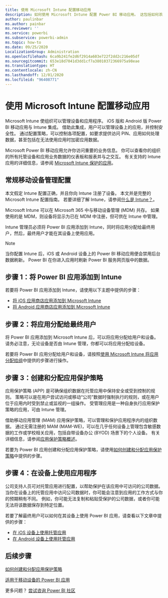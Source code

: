 ```yaml
---
title: 使用 Microsoft Intune 配置移动应用
description: 如何使用 Microsoft Intune 配置 Power BI 移动应用。 这包括如何添加和部署应用程序。 以及如何创建移动应用程序策略以控制安全性。
author: paulinbar
ms.author: painbar
ms.reviewer: ''
ms.service: powerbi
ms.subservice: powerbi-admin
ms.topic: how-to
ms.date: 09/25/2020
LocalizationGroup: Administration
ms.openlocfilehash: 6ca9b241fe2d6f2914a603e722f2dd2c216e05df
ms.sourcegitcommit: 653e18d7041d3dd1cf7a38010372366975a98eae
ms.translationtype: HT
ms.contentlocale: zh-CN
ms.lasthandoff: 12/01/2020
ms.locfileid: "96408771"
---
```

# <a name="configure-mobile-apps-with-microsoft-intune"></a>使用 Microsoft Intune 配置移动应用

Microsoft Intune 使组织可以管理设备和应用程序。 iOS 版和 Android 版 Power BI 移动应用与 Intune 集成。 借助此集成，用户可以管理设备上的应用，并控制安全性。 通过配置策略，可以控制各项配置，如要求提供访问 PIN、应用如何处理数据，甚至包括在无法使用应用时加密应用数据。

Microsoft Power BI 移动应用允许你访问重要的业务信息。 你可以查看你的组织的所有托管设备和应用业务数据的仪表板和报表并与之交互。 有关支持的 Intune 应用的详细信息，请参阅 [Microsoft Intune 保护的应用](/intune/apps/apps-supported-intune-apps)。

## <a name="general-mobile-device-management-configuration"></a>常规移动设备管理配置

本文假定 Intune 配置正确，并且你向 Intune 注册了设备。 本文并是完整的 Microsoft Intune 配置指南。 若要详细了解 Intune，请参阅[什么是 Intune？](/intune/introduction-intune/)。

Microsoft Intune 可以在 Microsoft 365 中与移动设备管理 (MDM) 共存。 如果使用的是 MDM，则设备将显示为已在 MDM 中注册，但可供在 Intune 中管理。

Intune 管理员必须将 Power BI 应用添加到 Intune，同时将应用分配给最终用户，然后，最终用户才能在其设备上使用应用。

> [!NOTE]
> 当你配置 Intune 后，iOS 或 Android 设备上的 Power BI 移动应用便会禁用后台数据刷新。 Power BI 在你进入应用时刷新 Power BI 服务网页版中的数据。

## <a name="step-1-add-the-power-bi-app-to-intune"></a>步骤 1：将 Power BI 应用添加到 Intune

若要将 Power BI 应用添加到 Intune，请使用以下主题中提供的步骤：
- [将 iOS 应用商店应用添加到 Microsoft Intune](/intune/apps/store-apps-ios)
- [将 Android 应用商店应用添加到 Microsoft Intune](/intune/apps/store-apps-android)

## <a name="step-2-assign-the-app-to-your-end-users"></a>步骤 2：将应用分配给最终用户

将 Power BI 应用添加到 Microsoft Intune 后，可以将应用分配给用户和设备。 请务必注意，无论设备是否由 Intune 管理，你都可以将应用分配给设备。

若要将 Power BI 应用分配给用户和设备，请按照[使用 Microsoft Intune 将应用分配给组](/intune/apps/apps-deploy)中提供的步骤进行操作。

## <a name="step-3-create-and-assign-app-protection-policies"></a>步骤 3：创建和分配应用保护策略

应用保护策略 (APP) 是可确保组织数据在托管应用中保持安全或受到控制的规则。 策略可以是在用户尝试访问或移动“公司”数据时强制执行的规则，或在用户位于应用内时受到禁止或监视的一组操作。 受管理应用是一种自身执行应用保护策略的应用，可由 Intune 管理。

借助移动应用管理 (MAM) 应用保护策略，可以管理和保护应用程序内的组织数据。 通过无需注册的 MAM (MAM-WE)，可以在几乎任何设备上管理包含敏感数据的工作或学校相关应用，包括自带设备办公 (BYOD) 场景下的个人设备。 有关详细信息，请参阅[应用保护策略概述](/intune/apps/app-protection-policy)。

若要为 Power BI 应用创建和分配应用保护策略，请使用[如何创建和分配应用保护策略](/intune/apps/app-protection-policies)中提供的步骤。

## <a name="step-4-use-the-application-on-a-device"></a>步骤 4：在设备上使用应用程序

公司支持人员可对托管应用进行配置，以帮助保护在该应用中可访问的公司数据。 当你在设备上的托管应用中访问公司数据时，你可能会注意到应用的工作方式与你的预期稍有不同。 例如，你可能无法复制和粘贴受保护的公司数据，或者你可能无法将该数据保存到特定位置。

若要了解最终用户可以如何在其设备上使用 Power BI 应用，请查看以下文章中提供的步骤：
- [在 iOS 设备上使用托管应用](/intune-user-help/use-managed-apps-on-your-device-ios#how-do-i-get-managed-apps)
- [在 Android 设备上使用托管应用](/intune-user-help/use-managed-apps-on-your-device-android)

## <a name="next-steps"></a>后续步骤

[如何创建和分配应用保护策略](/intune/app-protection-policies) 

[适用于移动设备的 Power BI 应用](../consumer/mobile/mobile-apps-for-mobile-devices.md)  

更多问题？ [尝试咨询 Power BI 社区](https://community.powerbi.com/)